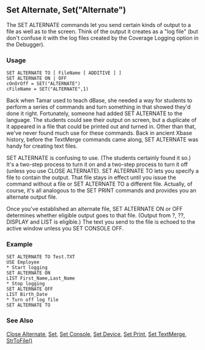 ## Set Alternate, Set("Alternate")

The SET ALTERNATE commands let you send certain kinds of output to a file as well as to the screen. Think of the output it creates as a "log file" (but don't confuse it with the log files created by the Coverage Logging option in the Debugger).

### Usage

```foxpro
SET ALTERNATE TO [ FileName [ ADDITIVE ] ]
SET ALTERNATE ON | OFF
cOnOrOff = SET("ALTERNATE")
cFileName = SET("ALTERNATE",1)
```

Back when Tamar used to teach dBase, she needed a way for students to perform a series of commands and turn something in that showed they'd done it right. Fortunately, someone had added SET ALTERNATE to the language. The students could see their output on screen, but a duplicate of it appeared in a file that could be printed out and turned in. Other than that, we've never found much use for these commands. Back in ancient Xbase history, before the TextMerge commands came along, SET ALTERNATE was handy for creating text files.

SET ALTERNATE is confusing to use. (The students certainly found it so.) It's a two-step process to turn it on and a two-step process to turn it off (unless you use CLOSE ALTERNATE). SET ALTERNATE TO lets you specify a file to contain the output. That file stays in effect until you issue the command without a file or SET ALTERNATE TO a different file. Actually, of course, it's all analogous to the SET PRINT commands and provides you an alternate output file.

Once you've established an alternate file, SET ALTERNATE ON or OFF determines whether eligible output goes to that file. (Output from ?, ??, DISPLAY and LIST is eligible.) The text you send to the file is echoed to the active window unless you SET CONSOLE OFF.

### Example

```foxpro
SET ALTERNATE TO Test.TXT
USE Employee
* Start logging
SET ALTERNATE ON
LIST First_Name,Last_Name
* Stop logging
SET ALTERNATE OFF
LIST Birth_Date
* Turn off log file
SET ALTERNATE TO
```
### See Also

[Close Alternate](s4g789.md), [Set](s4g126.md), [Set Console](s4g148.md), [Set Device](s4g136.md), [Set Print](s4g146.md), [Set TextMerge](s4g161.md), [StrToFile()](s4g680.md)